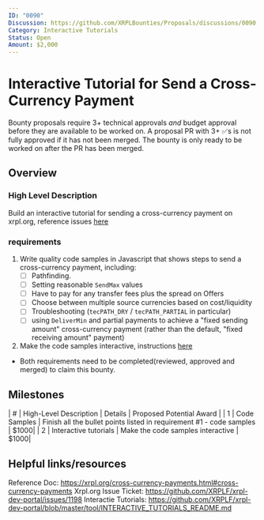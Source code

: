 ```yaml
---
ID: "0090"
Discussion: https://github.com/XRPLBounties/Proposals/discussions/0090
Category: Interactive Tutorials 
Status: Open
Amount: $2,000
---
```



# Interactive Tutorial for Send a Cross-Currency Payment
Bounty proposals require 3+ technical approvals _and_ budget approval before they are available to be worked on. A proposal PR with 3+ ✅s is not fully approved if it has not been merged. The bounty is only ready to be worked on after the PR has been merged.

## Overview

### High Level Description
Build an interactive tutorial for sending a cross-currency payment on xrpl.org, reference issues [here](https://github.com/XRPLF/xrpl-dev-portal/issues/1198)

### requirements
1. Write quality code samples in Javascript that shows steps to send a cross-currency payment, including: 
    - [ ] Pathfinding.
    - [ ] Setting reasonable `SendMax` values
    - [ ] Have to pay for any transfer fees plus the spread on Offers
    - [ ] Choose between multiple source currencies based on cost/liquidity
    - [ ] Troubleshooting (`tecPATH_DRY` / `tecPATH_PARTIAL` in particular)
    - [ ] using `DeliverMin` and partial payments to achieve a "fixed sending amount" cross-currency payment (rather than the default, "fixed receiving amount" payment)
2. Make the code samples interactive, instructions [here](https://github.com/XRPLF/xrpl-dev-portal/blob/master/tool/INTERACTIVE_TUTORIALS_README.md)

* Both requirements need to be completed(reviewed, approved and merged) to claim this bounty.

## Milestones

| # | High-Level Description | Details | Proposed Potential Award |
| 1 | Code Samples | Finish all the bullet points listed in requirement #1 - code samples  | $1000|
| 2 | Interactive tutorials | Make the code samples interactive | $1000|


## Helpful links/resources
Reference Doc: https://xrpl.org/cross-currency-payments.html#cross-currency-payments
Xrpl.org Issue Ticket: https://github.com/XRPLF/xrpl-dev-portal/issues/1198
Interactie Tutorials: https://github.com/XRPLF/xrpl-dev-portal/blob/master/tool/INTERACTIVE_TUTORIALS_README.md